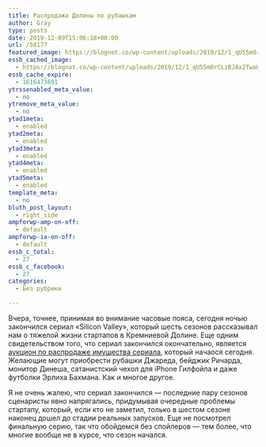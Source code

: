 ```yaml
---
title: Распродажа Долины по рубашкам
author: Gray
type: posts
date: 2019-12-09T15:06:18+00:00
url: /58177
featured_image: https://blognot.co/wp-content/uploads/2019/12/1_qU55mOrCLzBJAx2TwoWd8Q.jpeg
essb_cached_image:
  - https://blognot.co/wp-content/uploads/2019/12/1_qU55mOrCLzBJAx2TwoWd8Q.jpeg
essb_cache_expire:
  - 1616473691
ytrssenabled_meta_value:
  - no
ytremove_meta_value:
  - no
ytad1meta:
  - enabled
ytad2meta:
  - enabled
ytad3meta:
  - enabled
ytad4meta:
  - enabled
ytad5meta:
  - enabled
template_meta:
  - no
bluth_post_layout:
  - right_side
ampforwp-amp-on-off:
  - default
ampforwp-ia-on-off:
  - default
essb_c_total:
  - 27
essb_c_facebook:
  - 27
categories:
  - Без рубрики

---
```








Вчера, точнее, принимая во внимание часовые пояса, сегодня ночью закончился сериал «Silicon Valley», который шесть сезонов рассказывал нам о тяжелой жизни стартапов в Кремниевой Долине. Еще одним свидетельством того, что сериал закончился окончательно, является [аукцион по распродаже имущества сериала][1], который начаося сегодня. Желающие могут приобрести рубашки Джареда, бейджик Ричарда, монитор Динеша, сатанистский чехол для iPhone Гилфойла и даже футболки Эрлиха Бахмана. Как и многое другое.

Я не очень жалею, что сериал закончился — последние пару сезонов сценаристы явно напрягались, придумывая очередные проблемы стартапу, который, если кто не заметил, только в шестом сезоне наконец дошел до стадии реальных запусков. Еще не посмотрел финальную серию, так что обойдемся без спойлеров — тем более, что многие вообще не в курсе, что сезон начался.

 [1]: https://auction.screenbid.com/view-auctions/catalog/id/126
